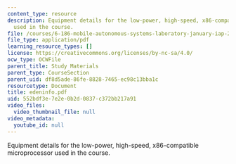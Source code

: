 ```yaml
---
content_type: resource
description: Equipment details for the low-power, high-speed, x86-compatible microprocessor
  used in the course.
file: /courses/6-186-mobile-autonomous-systems-laboratory-january-iap-2005/552bdf3e7e2e0b2d0837c372bb217a91_edeninfo.pdf
file_type: application/pdf
learning_resource_types: []
license: https://creativecommons.org/licenses/by-nc-sa/4.0/
ocw_type: OCWFile
parent_title: Study Materials
parent_type: CourseSection
parent_uid: df8d5ade-86fe-8828-7465-ec98c13bba1c
resourcetype: Document
title: edeninfo.pdf
uid: 552bdf3e-7e2e-0b2d-0837-c372bb217a91
video_files:
  video_thumbnail_file: null
video_metadata:
  youtube_id: null
---
```

Equipment details for the low-power, high-speed, x86-compatible microprocessor used in the course.